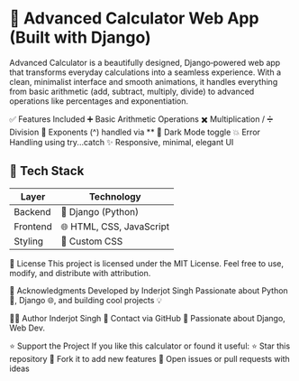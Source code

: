 # 🔢 Advanced Calculator Web App (Built with Django)

Advanced Calculator is a beautifully designed, Django‑powered web app that transforms everyday calculations into a seamless experience. With a clean, minimalist interface and smooth animations, it handles everything from basic arithmetic (add, subtract, multiply, divide) to advanced operations like percentages and exponentiation.

✅ Features Included
➕ Basic Arithmetic Operations
✖️ Multiplication / ➗ Division
🔢 Exponents (^) handled via **
🌙 Dark Mode toggle
💥 Error Handling using try...catch
✨ Responsive, minimal, elegant UI

## 🧩 Tech Stack

| Layer       | Technology              |
|-------------|--------------------------|
| Backend     | 🐍 Django (Python)       |
| Frontend    | 🌐 HTML, CSS, JavaScript |
| Styling     | 🎨 Custom CSS            |

📜 License
This project is licensed under the MIT License.
Feel free to use, modify, and distribute with attribution.

🙌 Acknowledgments
Developed by Inderjot Singh
Passionate about Python 🐍, Django 🌐, and building cool projects 💡

🙋‍♂️ Author
Inderjot Singh
📧 Contact via GitHub
💬 Passionate about Django, Web Dev.

⭐️ Support the Project
If you like this calculator or found it useful:
⭐ Star this repository
🍴 Fork it to add new features
🐛 Open issues or pull requests with ideas





